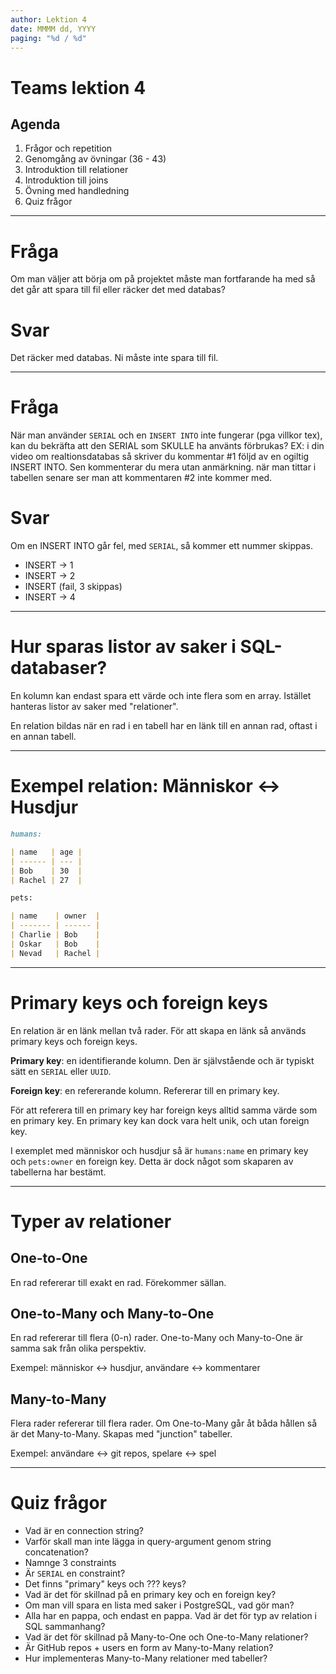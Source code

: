 ```yaml
---
author: Lektion 4
date: MMMM dd, YYYY
paging: "%d / %d"
---
```


# Teams lektion 4

## Agenda

1. Frågor och repetition
2. Genomgång av övningar (36 - 43)
3. Introduktion till relationer
4. Introduktion till joins
5. Övning med handledning
6. Quiz frågor

---

# Fråga

Om man väljer att börja om på projektet måste man fortfarande ha med så det går att spara till fil eller räcker det med databas?

# Svar

Det räcker med databas. Ni måste inte spara till fil.

---

# Fråga

När man använder `SERIAL` och en `INSERT INTO` inte fungerar (pga villkor tex), kan du bekräfta att den SERIAL som SKULLE ha använts förbrukas?
EX: i din video om realtionsdatabas så skriver du kommentar #1 följd av en ogiltig INSERT INTO. Sen kommenterar du mera utan anmärkning.
när man tittar i tabellen senare ser man att kommentaren #2 inte kommer med.

# Svar

Om en INSERT INTO går fel, med `SERIAL`, så kommer ett nummer skippas.

- INSERT -> 1
- INSERT -> 2
- INSERT (fail, 3 skippas)
- INSERT -> 4

---

# Hur sparas listor av saker i SQL-databaser?

En kolumn kan endast spara ett värde och inte flera som en array. Istället hanteras listor av saker med "relationer".

En relation bildas när en rad i en tabell har en länk till en annan rad, oftast i en annan tabell.

---

# Exempel relation: Människor <-> Husdjur

```md
humans:

| name   | age |
| ------ | --- |
| Bob    | 30  |
| Rachel | 27  |

pets:

| name    | owner  |
| ------- | ------ |
| Charlie | Bob    |
| Oskar   | Bob    |
| Nevad   | Rachel |
```

---

# Primary keys och foreign keys

En relation är en länk mellan två rader. För att skapa en länk så används primary keys och foreign keys.

**Primary key**: en identifierande kolumn. Den är självstående och är typiskt sätt en `SERIAL` eller `UUID`.

**Foreign key**: en refererande kolumn. Refererar till en primary key.

För att referera till en primary key har foreign keys alltid samma värde som en primary key. En primary key kan dock vara helt unik, och utan foreign key.

I exemplet med människor och husdjur så är `humans:name` en primary key och `pets:owner` en foreign key. Detta är dock något som skaparen av tabellerna har bestämt.

---

# Typer av relationer

## One-to-One

En rad refererar till exakt en rad. Förekommer sällan.

## One-to-Many och Many-to-One

En rad refererar till flera (0-n) rader. One-to-Many och Many-to-One är samma sak från olika perspektiv.

Exempel: människor <-> husdjur, användare <-> kommentarer

## Many-to-Many

Flera rader refererar till flera rader. Om One-to-Many går åt båda hållen så är det Many-to-Many. Skapas med "junction" tabeller.

Exempel: användare <-> git repos, spelare <-> spel

---

# Quiz frågor

- Vad är en connection string?
- Varför skall man inte lägga in query-argument genom string concatenation?
- Namnge 3 constraints
- Är `SERIAL` en constraint?
- Det finns "primary" keys och ??? keys?
- Vad är det för skillnad på en primary key och en foreign key?
- Om man vill spara en lista med saker i PostgreSQL, vad gör man?
- Alla har en pappa, och endast en pappa. Vad är det för typ av relation i SQL sammanhang?
- Vad är det för skillnad på Many-to-One och One-to-Many relationer?
- Är GitHub repos + users en form av Many-to-Many relation?
- Hur implementeras Many-to-Many relationer med tabeller?
